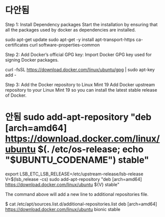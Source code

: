 # 다안됨
Step 1: Install Dependency packages
Start the installation by ensuring that all the packages used by docker as dependencies are installed.

sudo apt-get update
sudo apt-get -y install apt-transport-https ca-certificates curl software-properties-common

Step 2: Add Docker’s official GPG key:
Import Docker GPG key used for signing Docker packages.

curl -fsSL https://download.docker.com/linux/ubuntu/gpg | sudo apt-key add -

Step 3: Add the Docker repository to Linux Mint 19
Add Docker upstream repository to your Linux Mint 19 so you can install the latest stable release of Docker.

# 안됨 sudo add-apt-repository "deb [arch=amd64] https://download.docker.com/linux/ubuntu $(. /etc/os-release; echo "$UBUNTU_CODENAME") stable"

export LSB_ETC_LSB_RELEASE=/etc/upstream-release/lsb-release
V=$(lsb_release -cs)
sudo add-apt-repository "deb [arch=amd64] https://download.docker.com/linux/ubuntu ${V} stable"


The command above will add a new line to additional repositories file.

$ cat /etc/apt/sources.list.d/additional-repositories.list
deb [arch=amd64] https://download.docker.com/linux/ubuntu bionic stable
